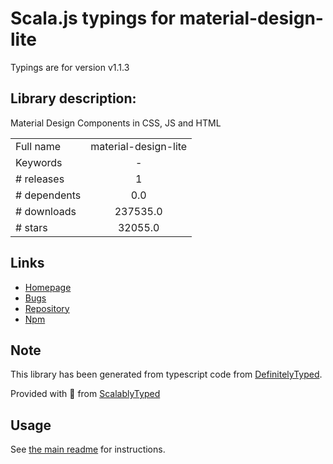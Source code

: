 
# Scala.js typings for material-design-lite

Typings are for version v1.1.3

## Library description:
Material Design Components in CSS, JS and HTML

|                    |                 |
| ------------------ | :-------------: |
| Full name          | material-design-lite |
| Keywords           | - |
| # releases         | 1 |
| # dependents       | 0.0 |
| # downloads        | 237535.0 |
| # stars            | 32055.0 |

## Links
- [Homepage](https://github.com/google/material-design-lite#readme)
- [Bugs](https://github.com/google/material-design-lite/issues)
- [Repository](https://github.com/google/material-design-lite)
- [Npm](https://www.npmjs.com/package/material-design-lite)
    


## Note
This library has been generated from typescript code from [DefinitelyTyped](https://definitelytyped.org).

Provided with :purple_heart: from [ScalablyTyped](https://github.com/oyvindberg/ScalablyTyped)

## Usage
See [the main readme](../../readme.md) for instructions.



